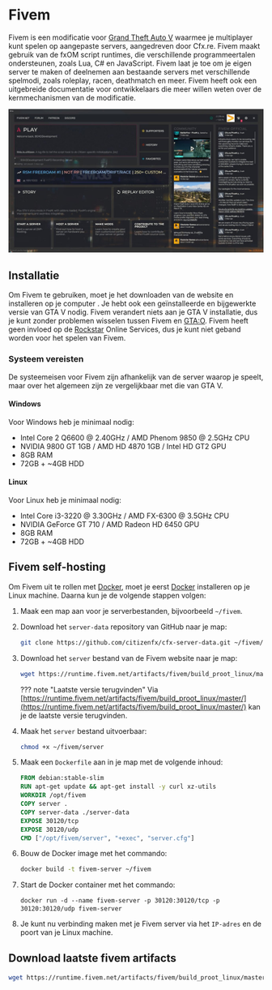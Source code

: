 # Fivem

Fivem is een modificatie voor [Grand Theft Auto V](../windows/games/gta5.md) waarmee je multiplayer kunt spelen op aangepaste servers, aangedreven door Cfx.re. Fivem maakt gebruik van de fxOM script runtimes, die verschillende programmeertalen ondersteunen, zoals Lua, C# en JavaScript. Fivem laat je toe om je eigen server te maken of deelnemen aan bestaande servers met verschillende spelmodi, zoals roleplay, racen, deathmatch en meer. Fivem heeft ook een uitgebreide documentatie voor ontwikkelaars die meer willen weten over de kernmechanismen van de modificatie.

![Fivem interface screenshot](../_assets/images/screenshots/fivem_interface.jpg)

## Installatie
Om Fivem te gebruiken, moet je het downloaden van de website en installeren op je computer . Je hebt ook een geïnstalleerde en bijgewerkte versie van GTA V nodig. Fivem verandert niets aan je GTA V installatie, dus je kunt zonder problemen wisselen tussen Fivem en [GTA:O](../windows/games/gta5.md#gta-online). Fivem heeft geen invloed op de [Rockstar](../windows/games/gta5.md#rockstar) Online Services, dus je kunt niet geband worden voor het spelen van Fivem.

### Systeem vereisten
De systeemeisen voor Fivem zijn afhankelijk van de server waarop je speelt, maar over het algemeen zijn ze vergelijkbaar met die van GTA V.

#### Windows
Voor Windows heb je minimaal nodig:
- Intel Core 2 Q6600 @ 2.40GHz / AMD Phenom 9850 @ 2.5GHz CPU
- NVIDIA 9800 GT 1GB / AMD HD 4870 1GB / Intel HD GT2 GPU
- 8GB RAM
- 72GB + ~4GB HDD

#### Linux
Voor Linux heb je minimaal nodig:
- Intel Core i3-3220 @ 3.30GHz / AMD FX-6300 @ 3.5GHz CPU
- NVIDIA GeForce GT 710 / AMD Radeon HD 6450 GPU
- 8GB RAM
- 72GB + ~4GB HDD

## Fivem self-hosting

Om Fivem uit te rollen met [Docker](../container/docker/docker.md), moet je eerst [Docker](../container/docker/docker.md#installation) installeren op je Linux machine. Daarna kun je de volgende stappen volgen:

1. Maak een map aan voor je serverbestanden, bijvoorbeeld `~/fivem`.
2. Download het `server-data` repository van GitHub naar je map:
    ```sh
    git clone https://github.com/citizenfx/cfx-server-data.git ~/fivem/server-data
    ```
3. Download het `server` bestand van de Fivem website naar je map:

    ```bash
    wget https://runtime.fivem.net/artifacts/fivem/build_proot_linux/master/439-xxxxxxxxxxxxxxxxxxxxxxxxxxxxxxxxxxxxxxxx/server -O ~/fivem/server
    ```

    ??? note "Laatste versie terugvinden"
        Via [https://runtime.fivem.net/artifacts/fivem/build_proot_linux/master/](https://runtime.fivem.net/artifacts/fivem/build_proot_linux/master/) kan je de laatste versie terugvinden.

4. Maak het `server` bestand uitvoerbaar:

    ```bash
    chmod +x ~/fivem/server
    ```

5. Maak een `Dockerfile` aan in je map met de volgende inhoud:

    ```dockerfile
    FROM debian:stable-slim
    RUN apt-get update && apt-get install -y curl xz-utils
    WORKDIR /opt/fivem
    COPY server .
    COPY server-data ./server-data
    EXPOSE 30120/tcp
    EXPOSE 30120/udp
    CMD ["/opt/fivem/server", "+exec", "server.cfg"]
    ```

6. Bouw de Docker image met het commando:

    ```bash
    docker build -t fivem-server ~/fivem
    ```

7. Start de Docker container met het commando:
    ```bassh
    docker run -d --name fivem-server -p 30120:30120/tcp -p 30120:30120/udp fivem-server
    ```

8. Je kunt nu verbinding maken met je Fivem server via het `IP-adres` en de poort van je Linux machine.



## Download laatste fivem artifacts

```bash
wget https://runtime.fivem.net/artifacts/fivem/build_proot_linux/master/5878-a5c270439ddb3bbb1fc4e7d02cb5593be84a9b89/fx.tar.xz && tar -xf fx.tar.xz --strip-components=1 --exclude alpine/dev --exclude alpine/proc --exclude alpine/run --exclude alpine/sys && rm fx.tar.xz
```
